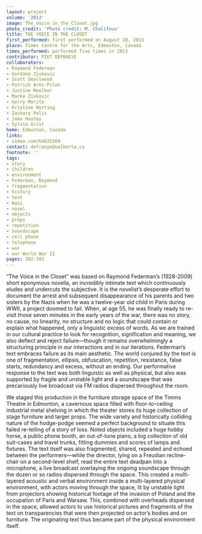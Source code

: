 ```yaml
---
layout: project
volume: '2013'
image: The_Voice_in_the_Closet.jpg
photo_credit: 'Photo credit: M. Chalifoux'
title: THE VOICE IN THE CLOSET
first_performed: first performed on August 28, 2013
place: Timms Centre for the Arts, Edmonton, Canada
times_performed: performed five times in 2013
contributor: PIET DEFRAEYE
collaborators:
- Raymond Federman
- Gordana Zivkovic
- Scott Smallwood
- Patrick Arès-Pilon
- Justine Moelker
- Marko Zivkovic
- Gerry Morita
- Kristine Nutting
- Zachary Polis
- Jake Hastey
- Sylvia Grist
home: Edmonton, Canada
links:
- vimeo.com/64825269
contact: defraeye@ualberta.ca
footnote: ''
tags:
- story
- children
- environment
- Federman, Raymond
- fragmentation
- history
- text
- Nazi
- novel
- objects
- props
- repetition
- soundscape
- cell phone
- telephone
- war
- war World War II
pages: 392-393
---
```


“The Voice in the Closet” was based on Raymond Federman’s (1928-2009) short eponymous novella, an incredibly intimate text which continuously eludes and undercuts the subjective. It is the novelist’s desperate effort to document the arrest and subsequent disappearance of  his parents and two sisters by the Nazis when he was a twelve-year old child in Paris during WWII, a project doomed to fail. When, at age 55, he was finally ready to re-visit those seven minutes in the early years of the war, there was no story, no cause, no linearity, no structure and no logic that could contain or explain what happened, only a linguistic excess of words. As we are trained in our cultural practice to look for recognition, signification and meaning, we also deflect and reject failure—though it remains overwhelmingly a structuring principle in our interactions and in our iterations. Federman’s text embraces failure as its main aesthetic. The world conjured by the text is one of fragmentation, ellipsis, obfuscation, repetition, resistance, false starts, redundancy and excess, without an ending. Our performative response to the text was both linguistic as well as physical, but also was supported by fragile and unstable light and a soundscape that was precariously live broadcast via FM radios dispersed throughout the room.

We staged this production in the furniture storage space of the Timms Theatre in Edmonton, a cavernous space filled with floor-to-ceiling industrial metal shelving in which the theater stores its huge collection of stage furniture and larger props. The wide variety and historically colliding nature of the hodge-podge seemed a perfect background to situate this failed re-telling of a story of loss. Noted objects included a huge hobby horse, a public phone booth, an out-of-tune piano, a big collection of old suit-cases and travel trunks, fitting dummies and scores of lamps and fixtures. The text itself was also fragmented, shared, repeated and echoed between the performers—while the director, lying on a Freudian recline-chair on a second-level shelf, read the entire text deadpan into a microphone, a live broadcast overlaying the ongoing soundscape through the dozen or so radios dispersed through the space. This created a multi-layered acoustic and verbal environment inside a multi-layered physical environment, with actors moving through the space, lit by unstable light from projectors showing historical footage of the invasion of Poland and the occupation of Paris and Warsaw. This, combined with overheads dispersed in the space, allowed actors to use historical pictures and fragments of the text on transparencies that were then projected on actor’s bodies and on furniture. The originating text thus became part of the physical environment itself.

